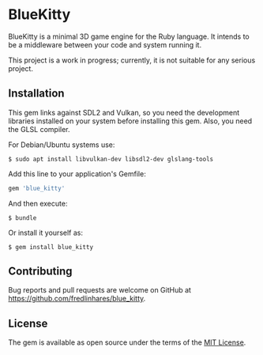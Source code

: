 # BlueKitty

BlueKitty is a minimal 3D game engine for the Ruby language. It intends to be a middleware between your code and system running it.


This project is a work in progress; currently, it is not suitable for any serious project.

## Installation

This gem links against SDL2 and Vulkan, so you need the development libraries installed on your system before installing this gem. Also, you need the GLSL compiler.

For Debian/Ubuntu systems use:

    $ sudo apt install libvulkan-dev libsdl2-dev glslang-tools

Add this line to your application's Gemfile:

```ruby
gem 'blue_kitty'
```

And then execute:

    $ bundle

Or install it yourself as:

    $ gem install blue_kitty

## Contributing

Bug reports and pull requests are welcome on GitHub at https://github.com/fredlinhares/blue_kitty.

## License

The gem is available as open source under the terms of the [MIT License](https://opensource.org/licenses/MIT).
